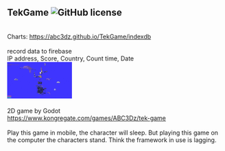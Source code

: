 ## TekGame ![GitHub license](https://img.shields.io/badge/license-MIT-blue.svg)
 <br>Charts: https://abc3dz.github.io/TekGame/indexdb
<br>
<br>record data to firebase
<br>IP address, Score, Country, Count time, Date
<br><img src="https://github.com/abc3dz/TekGame/blob/master/screenshot/20200306.gif" width="30%" height="30%">
<br><br>2D game by Godot
<br>https://www.kongregate.com/games/ABC3Dz/tek-game
<br>
<br>Play this game in mobile, the character will sleep. But playing this game on the computer the characters stand. Think the framework in use is lagging.
